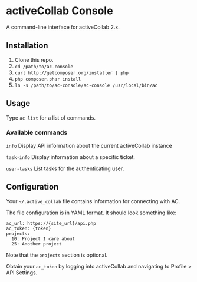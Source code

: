 activeCollab Console 
================

A command-line interface for activeCollab 2.x.

## Installation

1. Clone this repo.
2. `cd /path/to/ac-console`
3. `curl http://getcomposer.org/installer | php`
4. `php composer.phar install`
5. `ln -s /path/to/ac-console/ac-console /usr/local/bin/ac`

## Usage

Type `ac list` for a list of commands.

### Available commands

`info`         Display API information about the current activeCollab instance
  
`task-info`    Display information about a specific ticket.
  
`user-tasks`   List tasks for the authenticating user.

## Configuration

Your `~/.active_collab` file contains information for connecting with AC.

The file configuration is in YAML format. It should look something like:

    ac_url: https://{site_url}/api.php
    ac_token: {token}
    projects:
      10: Project I care about
      25: Another project

Note that the `projects` section is optional.

Obtain your `ac_token` by logging into activeCollab and navigating to Profile > API Settings.
